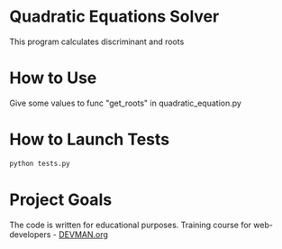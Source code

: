 # Quadratic Equations Solver

This program calculates discriminant and roots

# How to Use

Give some values to func "get_roots" in quadratic_equation.py

# How to Launch Tests

```bash
python tests.py
```

# Project Goals

The code is written for educational purposes. Training course for web-developers - [DEVMAN.org](https://devman.org)
